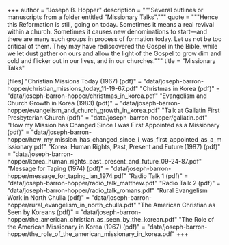 +++
author = "Joseph B. Hopper"
description = """Several outlines or manuscripts from a folder entitled "Missionary Talks"."""
quote = """Hence this Reformation is still, going on today. Sometimes it means a real revival within a church. Sometimes it causes new denominations to start—and there are many such groups in process of formation today. Let us not be too critical of them. They may have rediscovered the Gospel in the Bible, while we let dust gather on ours and allow the light of the Gospel to grow dim and cold and flicker out in our lives, and in our churches."""
title = "Missionary Talks"

[files]
"Christian Missions Today (1967) (pdf)" = "data/joseph-barron-hopper/christian_missions_today_11-19-67.pdf"
"Christmas in Korea (pdf)" = "data/joseph-barron-hopper/christmas_in_korea.pdf"
"Evangelism and Church Growth in Korea (1983) (pdf)" = "data/joseph-barron-hopper/evangelism_and_church_growth_in_korea.pdf"
"Talk at Gallatin First Presbyterian Church (pdf)" = "data/joseph-barron-hopper/gallatin.pdf"
"How my Mission has Changed Since I was First Appointed as a Missionary (pdf)" = "data/joseph-barron-hopper/how_my_mission_has_changed_since_i_was_first_appointed_as_a_missionary.pdf"
"Korea: Human Rights, Past, Present and Future (1987) (pdf)" = "data/joseph-barron-hopper/korea_human_rights_past_present_and_future_09-24-87.pdf"
"Message for Taping (1974) (pdf)" = "data/joseph-barron-hopper/message_for_taping_jan_1974.pdf"
"Radio Talk 1 (pdf)" = "data/joseph-barron-hopper/radio_talk_matthew.pdf"
"Radio Talk 2 (pdf)" = "data/joseph-barron-hopper/radio_talk_romans.pdf"
"Rural Evangelism Work in North Chulla (pdf)" = "data/joseph-barron-hopper/rural_evangelism_in_north_chulla.pdf"
"The American Christian as Seen by Koreans (pdf)" = "data/joseph-barron-hopper/the_american_christian_as_seen_by_the_korean.pdf"
"The Role of the American Missionary in Korea (1967) (pdf)" = "data/joseph-barron-hopper/the_role_of_the_american_missionary_in_korea.pdf"
+++

